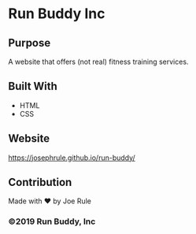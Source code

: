 # Run Buddy Inc

## Purpose
A website that offers (not real) fitness training services.

## Built With
* HTML
* CSS

## Website
https://josephrule.github.io/run-buddy/

## Contribution
Made with ❤️ by Joe Rule

### ©️2019 Run Buddy, Inc
